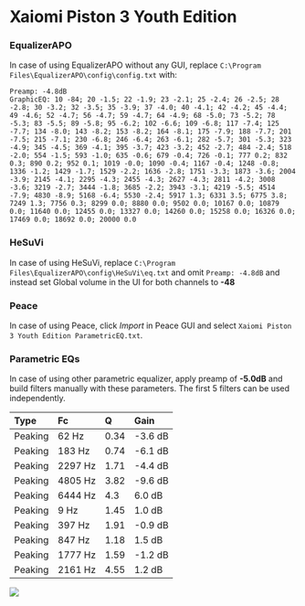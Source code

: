 # Xaiomi Piston 3 Youth Edition

### EqualizerAPO
In case of using EqualizerAPO without any GUI, replace `C:\Program Files\EqualizerAPO\config\config.txt`
with:
```
Preamp: -4.8dB
GraphicEQ: 10 -84; 20 -1.5; 22 -1.9; 23 -2.1; 25 -2.4; 26 -2.5; 28 -2.8; 30 -3.2; 32 -3.5; 35 -3.9; 37 -4.0; 40 -4.1; 42 -4.2; 45 -4.4; 49 -4.6; 52 -4.7; 56 -4.7; 59 -4.7; 64 -4.9; 68 -5.0; 73 -5.2; 78 -5.3; 83 -5.5; 89 -5.8; 95 -6.2; 102 -6.6; 109 -6.8; 117 -7.4; 125 -7.7; 134 -8.0; 143 -8.2; 153 -8.2; 164 -8.1; 175 -7.9; 188 -7.7; 201 -7.5; 215 -7.1; 230 -6.8; 246 -6.4; 263 -6.1; 282 -5.7; 301 -5.3; 323 -4.9; 345 -4.5; 369 -4.1; 395 -3.7; 423 -3.2; 452 -2.7; 484 -2.4; 518 -2.0; 554 -1.5; 593 -1.0; 635 -0.6; 679 -0.4; 726 -0.1; 777 0.2; 832 0.3; 890 0.2; 952 0.1; 1019 -0.0; 1090 -0.4; 1167 -0.4; 1248 -0.8; 1336 -1.2; 1429 -1.7; 1529 -2.2; 1636 -2.8; 1751 -3.3; 1873 -3.6; 2004 -3.9; 2145 -4.1; 2295 -4.3; 2455 -4.3; 2627 -4.3; 2811 -4.2; 3008 -3.6; 3219 -2.7; 3444 -1.8; 3685 -2.2; 3943 -3.1; 4219 -5.5; 4514 -7.9; 4830 -8.9; 5168 -6.4; 5530 -2.4; 5917 1.3; 6331 3.5; 6775 3.8; 7249 1.3; 7756 0.3; 8299 0.0; 8880 0.0; 9502 0.0; 10167 0.0; 10879 0.0; 11640 0.0; 12455 0.0; 13327 0.0; 14260 0.0; 15258 0.0; 16326 0.0; 17469 0.0; 18692 0.0; 20000 0.0
```

### HeSuVi
In case of using HeSuVi, replace `C:\Program Files\EqualizerAPO\config\HeSuVi\eq.txt` and omit `Preamp:
-4.8dB` and instead set Global volume in the UI for both channels to **-48**

### Peace
In case of using Peace, click *Import* in Peace GUI and select `Xaiomi Piston 3 Youth Edition ParametricEQ.txt`.

### Parametric EQs
In case of using other parametric equalizer, apply preamp of **-5.0dB** and build filters manually with
these parameters. The first 5 filters can be used independently.

| Type    | Fc      |    Q | Gain    |
|:--------|:--------|:-----|:--------|
| Peaking | 62 Hz   | 0.34 | -3.6 dB |
| Peaking | 183 Hz  | 0.74 | -6.1 dB |
| Peaking | 2297 Hz | 1.71 | -4.4 dB |
| Peaking | 4805 Hz | 3.82 | -9.6 dB |
| Peaking | 6444 Hz | 4.3  | 6.0 dB  |
| Peaking | 9 Hz    | 1.45 | 1.0 dB  |
| Peaking | 397 Hz  | 1.91 | -0.9 dB |
| Peaking | 847 Hz  | 1.18 | 1.5 dB  |
| Peaking | 1777 Hz | 1.59 | -1.2 dB |
| Peaking | 2161 Hz | 4.55 | 1.2 dB  |

![](https://raw.githubusercontent.com/jaakkopasanen/AutoEq/master/results/innerfidelity/sbaf-serious/Xaiomi%20Piston%203%20Youth%20Edition/Xaiomi%20Piston%203%20Youth%20Edition.png)